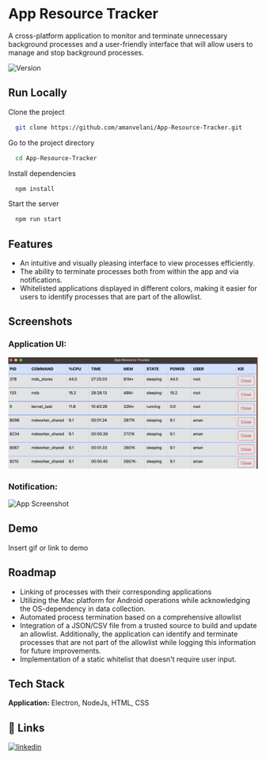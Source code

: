 
# App Resource Tracker

A cross-platform application to monitor and terminate unnecessary background processes and a user-friendly interface that will allow users to manage and stop background processes.

![Version](https://img.shields.io/badge/version-1.0.0-blue.svg?cacheSeconds=2592000) 
## Run Locally

Clone the project

```bash
  git clone https://github.com/amanvelani/App-Resource-Tracker.git
```

Go to the project directory

```bash
  cd App-Resource-Tracker
```

Install dependencies

```bash
  npm install
```

Start the server

```bash
  npm run start
```


## Features

- An intuitive and visually pleasing interface to view processes efficiently.
- The ability to terminate processes both from within the app and via notifications.
- Whitelisted applications displayed in different colors, making it easier for users to identify processes that are part of the allowlist.

## Screenshots
### Application UI:
![App Screenshot](https://raw.githubusercontent.com/amanvelani/App-Resource-Tracker/main/Screenshot/Application_UI.png "Optional Title")
### Notification:
![App Screenshot](https://raw.githubusercontent.com/amanvelani/App-Resource-Tracker/main/Screenshot/Notification.png "Optional Title")


## Demo

Insert gif or link to demo


## Roadmap

- Linking of processes with their corresponding applications
- Utilizing the Mac platform for Android operations while acknowledging the OS-dependency in data collection.
- Automated process termination based on a comprehensive allowlist
- Integration of a JSON/CSV file from a trusted source to build and update an allowlist. Additionally, the application can identify and terminate processes that are not part of the allowlist while logging this information for future improvements.
- Implementation of a static whitelist that doesn't require user input.


## Tech Stack

**Application:** Electron, NodeJs, HTML, CSS


## 🔗 Links
[![linkedin](https://img.shields.io/badge/linkedin-0A66C2?style=for-the-badge&logo=linkedin&logoColor=white)](https://www.linkedin.com/in/amanvelani)


